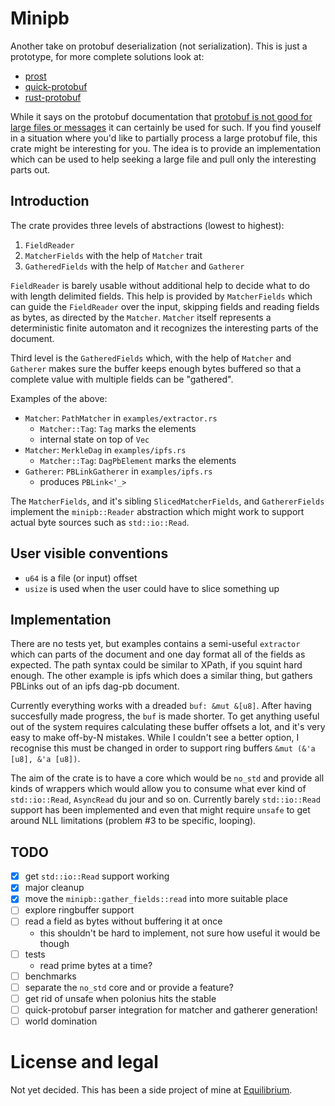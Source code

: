 # Minipb

Another take on protobuf deserialization (not serialization). This is just a
prototype, for more complete solutions look at:

* [prost](https://crates.io/crates/prost)
* [quick-protobuf](https://crates.io/crates/quick-protobuf)
* [rust-protobuf](https://crates.io/crates/protobuf)

While it says on the protobuf documentation that [protobuf is not good for
large files or messages] it can certainly be used for such. If you find youself
in a situation where you'd like to partially process a large protobuf file,
this crate might be interesting for you. The idea is to provide an
implementation which can be used to help seeking a large file and pull only the
interesting parts out.

## Introduction

The crate provides three levels of abstractions (lowest to highest):

 1. `FieldReader`
 2. `MatcherFields` with the help of `Matcher` trait
 3. `GatheredFields` with the help of `Matcher` and `Gatherer`

`FieldReader` is barely usable without additional help to decide what to do
with length delimited fields. This help is provided by `MatcherFields` which
can guide the `FieldReader` over the input, skipping fields and reading fields
as bytes, as directed by the `Matcher`. `Matcher` itself represents a
deterministic finite automaton and it recognizes the interesting parts of the
document.

Third level is the `GatheredFields` which, with the help of `Matcher` and
`Gatherer` makes sure the buffer keeps enough bytes buffered so that a complete
value with multiple fields can be "gathered".

Examples of the above:

 * `Matcher`: `PathMatcher` in `examples/extractor.rs`
   * `Matcher::Tag`: `Tag` marks the elements
   * internal state on top of `Vec`
 * `Matcher`: `MerkleDag` in `examples/ipfs.rs`
   * `Matcher::Tag`: `DagPbElement` marks the elements
 * `Gatherer`: `PBLinkGatherer` in `examples/ipfs.rs`
   * produces `PBLink<'_>`

The `MatcherFields`, and it's sibling `SlicedMatcherFields`, and
`GathererFields` implement the `minipb::Reader` abstraction which might work to
support actual byte sources such as `std::io::Read`.

## User visible conventions

 * `u64` is a file (or input) offset
 * `usize` is used when the user could have to slice something up

## Implementation

There are no tests yet, but examples contains a semi-useful `extractor` which
can parts of the document and one day format all of the fields as expected. The
path syntax could be similar to XPath, if you squint hard enough. The other
example is ipfs which does a similar thing, but gathers PBLinks out of an ipfs
dag-pb document.

Currently everything works with a dreaded `buf: &mut &[u8]`. After having
succesfully made progress, the `buf` is made shorter. To get anything useful
out of the system requires calculating these buffer offsets a lot, and it's
very easy to make off-by-N mistakes. While I couldn't see a better option, I
recognise this must be changed in order to support ring buffers `&mut (&'a
[u8], &'a [u8])`.

The aim of the crate is to have a core which would be `no_std` and provide all
kinds of wrappers which would allow you to consume what ever kind of
`std::io::Read`, `AsyncRead` du jour and so on. Currently barely
`std::io::Read` support has been implemented and even that might require
`unsafe` to get around NLL limitations (problem #3 to be specific, looping).

## TODO

* [x] get `std::io::Read` support working
* [x] major cleanup
* [x] move the `minipb::gather_fields::read` into more suitable place
* [ ] explore ringbuffer support
* [ ] read a field as bytes without buffering it at once
  * this shouldn't be hard to implement, not sure how useful it would be though
* [ ] tests
  * read prime bytes at a time?
* [ ] benchmarks
* [ ] separate the `no_std` core and or provide a feature?
* [ ] get rid of unsafe when polonius hits the stable
* [ ] quick-protobuf parser integration for matcher and gatherer generation!
* [ ] world domination

# License and legal

Not yet decided. This has been a side project of mine at [Equilibrium](https://github.com/eqlabs).

[protobuf is not good for large files or messages]: https://developers.google.com/protocol-buffers/docs/techniques#large-data
